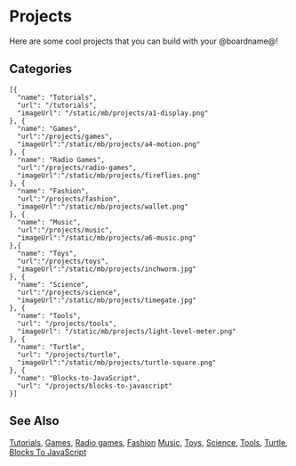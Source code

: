 # Projects

Here are some cool projects that you can build with your @boardname@!

## Categories

```codecard
[{
  "name": "Tutorials",
  "url": "/tutorials",
  "imageUrl": "/static/mb/projects/a1-display.png"
}, {
  "name": "Games",
  "url":"/projects/games",
  "imageUrl":"/static/mb/projects/a4-motion.png"
}, {
  "name": "Radio Games",
  "url":"/projects/radio-games",
  "imageUrl":"/static/mb/projects/fireflies.png"
}, {
  "name": "Fashion",
  "url":"/projects/fashion",
  "imageUrl":"/static/mb/projects/wallet.png"
}, {
  "name": "Music",
  "url":"/projects/music",
  "imageUrl":"/static/mb/projects/a6-music.png"
},{
  "name": "Toys",
  "url":"/projects/toys",
  "imageUrl":"/static/mb/projects/inchworm.jpg"
}, {
  "name": "Science",
  "url":"/projects/science",
  "imageUrl":"/static/mb/projects/timegate.jpg"
}, {
  "name": "Tools",
  "url": "/projects/tools",
  "imageUrl": "/static/mb/projects/light-level-meter.png"
}, {
  "name": "Turtle",
  "url": "/projects/turtle",
  "imageUrl":"/static/mb/projects/turtle-square.png"
}, {
  "name": "Blocks-to-JavaScript",
  "url": "/projects/blocks-to-javascript"
}]
```

## See Also

[Tutorials](/tutorials),
[Games](/projects/games),
[Radio games](/projects/radio-games),
[Fashion](/projects/fashion)
[Music](/projects/music),
[Toys](/projects/toys),
[Science](/projects/science),
[Tools](/projects/tools),
[Turtle](/projects/turtle),
[Blocks To JavaScript](/projects/blocks-to-javascript)
